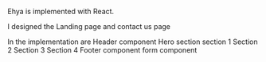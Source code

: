 Ehya is implemented with React. 

I designed the Landing page and contact us page

In the implementation are
Header component
Hero section
section 1
Section 2
Section 3
Section 4
Footer component 
form component